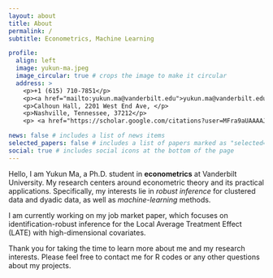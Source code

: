 ```yaml
---
layout: about
title: About
permalink: /
subtitle: Econometrics, Machine Learning

profile:
  align: left
  image: yukun-ma.jpeg
  image_circular: true # crops the image to make it circular
  address: >
    <p>+1 (615) 710-7851</p>
    <p><a href="mailto:yukun.ma@vanderbilt.edu">yukun.ma@vanderbilt.edu</a></p>
    <p>Calhoun Hall, 2201 West End Ave, </p>
    <p>Nashville, Tennessee, 37212</p>
    <p> <a href="https://scholar.google.com/citations?user=MFra9aUAAAAJ">  Google Scholar</a></p>

news: false # includes a list of news items
selected_papers: false # includes a list of papers marked as "selected={true}"
social: true # includes social icons at the bottom of the page
---
```


Hello, I am Yukun Ma, a Ph.D. student in **econometrics** at Vanderbilt University. My research centers around econometric theory and its practical applications. Specifically, my interests lie in _robust inference_ for clustered data and dyadic data, as well as _machine-learning_ methods.

I am currently working on my job market paper, which focuses on identification-robust inference for the Local Average Treatment Effect (LATE) with high-dimensional covariates.

Thank you for taking the time to learn more about me and my research interests. Please feel free to contact me for R codes or any other questions about my projects.
